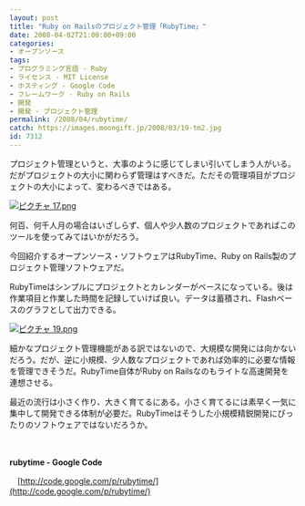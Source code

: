 ```yaml
---
layout: post
title: "Ruby on Railsのプロジェクト管理「RubyTime」"
date: 2008-04-02T21:00:00+09:00
categories:
- オープンソース
tags: 
- プログラミング言語 - Ruby
- ライセンス - MIT License
- ホスティング - Google Code
- フレームワーク - Ruby on Rails
- 開発
- 開発 - プロジェクト管理
permalink: /2008/04/rubytime/
catch: https://images.moongift.jp/2008/03/19-tm2.jpg
id: 7312
---
```

プロジェクト管理というと、大事のように感じてしまい引いてしまう人がいる。だがプロジェクトの大小に関わらず管理はすべきだ。ただその管理項目がプロジェクトの大小によって、変わるべきではある。

  

[![ピクチャ 17.png](https://images.moongift.jp/2008/03/17-tm2.jpg)](https://images.moongift.jp/2008/03/173.jpg)

  

何百、何千人月の場合はいざしらず、個人や少人数のプロジェクトであればこのツールを使ってみてはいかがだろう。

  

今回紹介するオープンソース・ソフトウェアはRubyTime、Ruby on Rails製のプロジェクト管理ソフトウェアだ。

  
  
<!--more-->  

RubyTimeはシンプルにプロジェクトとカレンダーがベースになっている。後は作業項目と作業した時間を記録していけば良い。データは蓄積され、Flashベースのグラフとして出力できる。

  

[![ピクチャ 19.png](https://images.moongift.jp/2008/03/19-tm2.jpg)](https://images.moongift.jp/2008/03/193.jpg)

  

細かなプロジェクト管理機能がある訳ではないので、大規模な開発には向かないだろう。だが、逆に小規模、少人数なプロジェクトであれば効率的に必要な情報を管理できそうだ。RubyTime自体がRuby on Railsなのもライトな高速開発を連想させる。

  

最近の流行は小さく作り、大きく育てるにある。小さく育てるには素早く一気に集中して開発できる体制が必要だ。RubyTimeはそうした小規模精鋭開発にぴったりのソフトウェアではないだろうか。

  

　

  

**rubytime - Google Code**  
  
　[http://code.google.com/p/rubytime/](http://code.google.com/p/rubytime/)

  
